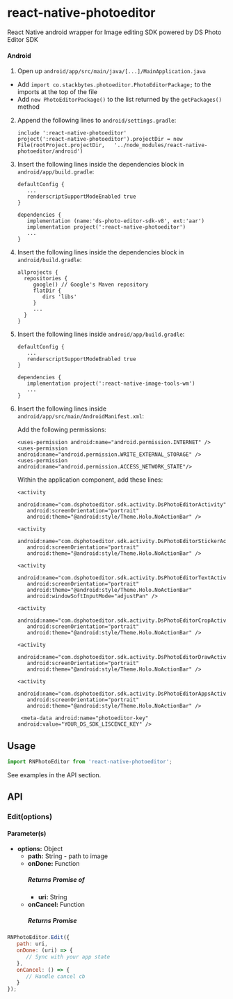 # react-native-photoeditor
React Native android wrapper for Image editing SDK powered by DS Photo Editor SDK

#### Android

1. Open up `android/app/src/main/java/[...]/MainApplication.java`

- Add `import co.stackbytes.photoeditor.PhotoEditorPackage;` to the imports at the top of the file
- Add `new PhotoEditorPackage()` to the list returned by the `getPackages()` method

2. Append the following lines to `android/settings.gradle`:
   ```
   include ':react-native-photoeditor'
   project(':react-native-photoeditor').projectDir = new File(rootProject.projectDir, 	'../node_modules/react-native-photoeditor/android')
   ```
3. Insert the following lines inside the dependencies block in `android/app/build.gradle`:
   ```
   defaultConfig {
      ...
      renderscriptSupportModeEnabled true
   }

   dependencies {
      implementation (name:'ds-photo-editor-sdk-v8', ext:'aar')
      implementation project(':react-native-photoeditor')
      ...
   }
   ```
4. Insert the following lines inside the dependencies block in `android/build.gradle`:
    ```
    allprojects {
      repositories {
         google() // Google's Maven repository
         flatDir {
            dirs 'libs'
         }
         ...
      }
    }
    ```
5. Insert the following lines inside `android/app/build.gradle`:
   ```
   defaultConfig {
      ...
      renderscriptSupportModeEnabled true
   }

   dependencies {
      implementation project(':react-native-image-tools-wm')
      ...
   }
   ```
5. Insert the following lines inside `android/app/src/main/AndroidManifest.xml`:

   Add the following permissions:
   ```
   <uses-permission android:name="android.permission.INTERNET" />
   <uses-permission android:name="android.permission.WRITE_EXTERNAL_STORAGE" />
   <uses-permission android:name="android.permission.ACCESS_NETWORK_STATE"/>
   ```
   
   Within the application component, add these lines:
   ```
   <activity
      android:name="com.dsphotoeditor.sdk.activity.DsPhotoEditorActivity"
      android:screenOrientation="portrait"
      android:theme="@android:style/Theme.Holo.NoActionBar" />

   <activity 
      android:name="com.dsphotoeditor.sdk.activity.DsPhotoEditorStickerActivity" 
      android:screenOrientation="portrait"
      android:theme="@android:style/Theme.Holo.NoActionBar" />

   <activity
      android:name="com.dsphotoeditor.sdk.activity.DsPhotoEditorTextActivity"
      android:screenOrientation="portrait"
      android:theme="@android:style/Theme.Holo.NoActionBar"
      android:windowSoftInputMode="adjustPan" />

   <activity
      android:name="com.dsphotoeditor.sdk.activity.DsPhotoEditorCropActivity" 
      android:screenOrientation="portrait"
      android:theme="@android:style/Theme.Holo.NoActionBar" />

   <activity
      android:name="com.dsphotoeditor.sdk.activity.DsPhotoEditorDrawActivity" 
      android:screenOrientation="portrait"
      android:theme="@android:style/Theme.Holo.NoActionBar" />

   <activity
      android:name="com.dsphotoeditor.sdk.activity.DsPhotoEditorAppsActivity" 
      android:screenOrientation="portrait"
      android:theme="@android:style/Theme.Holo.NoActionBar" />
      
    <meta-data android:name="photoeditor-key" android:value="YOUR_DS_SDK_LISCENCE_KEY" />
    ```
## Usage

```javascript
import RNPhotoEditor from 'react-native-photoeditor';
```
See examples in the API section.

## API
### Edit(options)
#### Parameter(s)
* **options:** Object
    * **path:** String - path to image
    * **onDone:** Function
      ##### Returns Promise of
      * **uri:** String
    * **onCancel:** Function
      ##### Returns Promise
```javascript
RNPhotoEditor.Edit({
   path: uri,
   onDone: (uri) => {
      // Sync with your app state
   },
   onCancel: () => {
      // Handle cancel cb
   }
});
